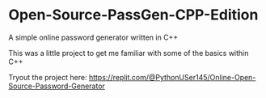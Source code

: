 # Open-Source-PassGen-CPP-Edition
A simple online password generator written in C++

This was a little project to get me familiar with some of the basics within C++

Tryout the project here: https://replit.com/@PythonUSer145/Online-Open-Source-Password-Generator

